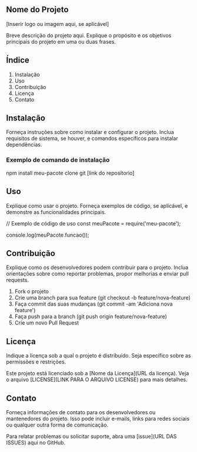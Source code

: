 ## Nome do Projeto

[Inserir logo ou imagem aqui, se aplicável]

Breve descrição do projeto aqui. Explique o propósito e os objetivos principais do projeto em uma ou duas frases.

## Índice

1. Instalação
2. Uso
3. Contribuição
4. Licença
5. Contato

## Instalação

Forneça instruções sobre como instalar e configurar o projeto. Inclua requisitos de sistema, se houver, e comandos específicos para instalar dependências.

### Exemplo de comando de instalação
npm install meu-pacote
clone git [link do repositorio]

## Uso
Explique como usar o projeto. Forneça exemplos de código, se aplicável, e demonstre as funcionalidades principais.

// Exemplo de código de uso
const meuPacote = require('meu-pacote');

console.log(meuPacote.funcao());

## Contribuição
Explique como os desenvolvedores podem contribuir para o projeto. Inclua orientações sobre como reportar problemas, propor melhorias e enviar pull requests.

1. Fork o projeto
2. Crie uma branch para sua feature (git checkout -b feature/nova-feature)
3. Faça commit das suas mudanças (git commit -am 'Adiciona nova feature')
4. Faça push para a branch (git push origin feature/nova-feature)
5. Crie um novo Pull Request

## Licença

Indique a licença sob a qual o projeto é distribuído. Seja específico sobre as permissões e restrições.

Este projeto está licenciado sob a [Nome da Licença](URL da licença). Veja o arquivo [LICENSE](LINK PARA O ARQUIVO LICENSE) para mais detalhes.

## Contato

Forneça informações de contato para os desenvolvedores ou mantenedores do projeto. Isso pode incluir e-mails, links para redes sociais ou qualquer outra forma de comunicação.

Para relatar problemas ou solicitar suporte, abra uma [issue](URL DAS ISSUES) aqui no GitHub.